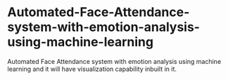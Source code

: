 # Automated-Face-Attendance-system-with-emotion-analysis-using-machine-learning
Automated Face Attendance system with emotion analysis using machine learning and it will have visualization capability inbuilt in it.
